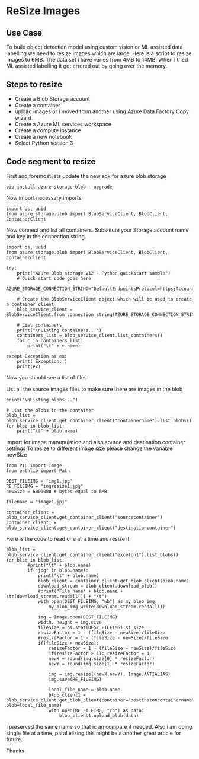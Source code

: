 # ReSize Images

## Use Case

To build object detection model using custom vision or ML assisted data labelling we need to resize images which are large. 
Here is a script to resize images to 6MB. The data set i have varies from 4MB to 14MB. When i tried ML assisted labelling it got errored out by going over the memory.

## Steps to resize

- Create a Blob Storage account
- Create a container
- upload images or i moved from another using Azure Data Factory Copy wizard
- Create a Azure ML services workspace
- Create a compute instance
- Create a new notebook
- Select Python version 3

## Code segment to resize

First and foremost lets update the new sdk for azure blob storage 

```
pip install azure-storage-blob --upgrade
```

Now import necessary imports

```
import os, uuid
from azure.storage.blob import BlobServiceClient, BlobClient, ContainerClient
```

Now connect and list all containers. 
Substitute your Storage account name and key in the connection string.

```
import os, uuid
from azure.storage.blob import BlobServiceClient, BlobClient, ContainerClient

try:
    print("Azure Blob storage v12 - Python quickstart sample")
    # Quick start code goes here
    AZURE_STORAGE_CONNECTION_STRING="DefaultEndpointsProtocol=https;AccountName=xxxx;AccountKey=xxxxxxxxxxxxxxxxxxxx;EndpointSuffix=core.windows.net"
    
    # Create the BlobServiceClient object which will be used to create a container client
    blob_service_client = BlobServiceClient.from_connection_string(AZURE_STORAGE_CONNECTION_STRING)
    
    # List containers
    print("\nListing containers...")
    containers_list = blob_service_client.list_containers()
    for c in containers_list:
        print("\t" + c.name)

except Exception as ex:
    print('Exception:')
    print(ex)
```

Now you should see a list of files

List all the source images files to make sure there are images in the blob

```
print("\nListing blobs...")

# List the blobs in the container
blob_list = blob_service_client.get_container_client("Containername").list_blobs()
for blob in blob_list:
    print("\t" + blob.name)
```

Import for image manupulation and also source and destination container settings
To resize to different image size please change the variable newSize

```
from PIL import Image
from pathlib import Path

DEST_FILEIMG = "img1.jpg"
RE_FILEIMG = "imgresize1.jpg"
newSize = 6000000 # bytes equal to 6MB

filename = "image1.jpj"

container_client = blob_service_client.get_container_client("sourcecontainer")
container_client1 = blob_service_client.get_container_client("destinationcontainer")
```

Here is the code to read one at a time and resize it

```
blob_list = blob_service_client.get_container_client("excelon1").list_blobs()
for blob in blob_list:
        #print("\t" + blob.name)
        if("jpg" in blob.name):
            print("\t" + blob.name)
            blob_client = container_client.get_blob_client(blob.name)
            download_stream = blob_client.download_blob()
            #print("File name" + blob.name + str(download_stream.readall()) + "\t")
            with open(DEST_FILEIMG, "wb") as my_blob_img:
                my_blob_img.write(download_stream.readall())
                
            img = Image.open(DEST_FILEIMG)
            width, height = img.size
            fileSize = os.stat(DEST_FILEIMG).st_size
            resizeFactor = 1 - (fileSize - newSize)/fileSize
            #resizeFactor = 1 - (fileSize - newSize)/fileSize
            if(fileSize > newSize):
                resizeFactor = 1 - (fileSize - newSize)/fileSize
                if(resizeFactor > 1): resizeFactor = 1
                newX = round(img.size[0] * resizeFactor)
                newY = round(img.size[1] * resizeFactor)

                img = img.resize((newX,newY), Image.ANTIALIAS)
                img.save(RE_FILEIMG)

                local_file_name = blob.name
                blob_client1 = blob_service_client.get_blob_client(container="destinatoncontainername", blob=local_file_name)
                with open(RE_FILEIMG, "rb") as data:
                    blob_client1.upload_blob(data)
```

I preserved the same name so that ic an compare if needed. Also i am doing single file at a time, parallelizing this might be a another great article for future.

Thanks
